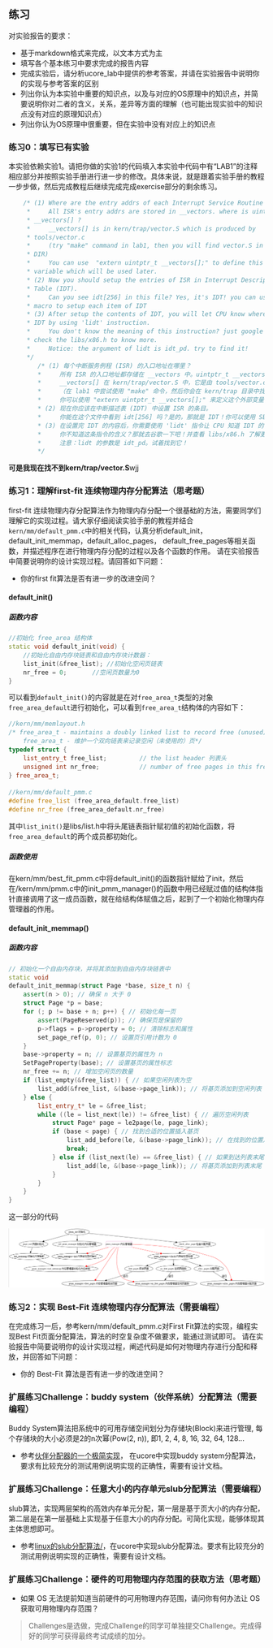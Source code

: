 ## 练习

对实验报告的要求：
 - 基于markdown格式来完成，以文本方式为主
 - 填写各个基本练习中要求完成的报告内容
 - 完成实验后，请分析ucore_lab中提供的参考答案，并请在实验报告中说明你的实现与参考答案的区别
 - 列出你认为本实验中重要的知识点，以及与对应的OS原理中的知识点，并简要说明你对二者的含义，关系，差异等方面的理解（也可能出现实验中的知识点没有对应的原理知识点）
 - 列出你认为OS原理中很重要，但在实验中没有对应上的知识点

### 练习0：填写已有实验

本实验依赖实验1。请把你做的实验1的代码填入本实验中代码中有“LAB1”的注释相应部分并按照实验手册进行进一步的修改。具体来说，就是跟着实验手册的教程一步步做，然后完成教程后继续完成完成exercise部分的剩余练习。
```CPP
    /* (1) Where are the entry addrs of each Interrupt Service Routine (ISR)?
     *     All ISR's entry addrs are stored in __vectors. where is uintptr_t
     * __vectors[] ?
     *     __vectors[] is in kern/trap/vector.S which is produced by
     * tools/vector.c
     *     (try "make" command in lab1, then you will find vector.S in kern/trap
     * DIR)
     *     You can use  "extern uintptr_t __vectors[];" to define this extern
     * variable which will be used later.
     * (2) Now you should setup the entries of ISR in Interrupt Description
     * Table (IDT).
     *     Can you see idt[256] in this file? Yes, it's IDT! you can use SETGATE
     * macro to setup each item of IDT
     * (3) After setup the contents of IDT, you will let CPU know where is the
     * IDT by using 'lidt' instruction.
     *     You don't know the meaning of this instruction? just google it! and
     * check the libs/x86.h to know more.
     *     Notice: the argument of lidt is idt_pd. try to find it!
     */
        /* (1) 每个中断服务例程 (ISR) 的入口地址在哪里？
        *     所有 ISR 的入口地址都存储在 __vectors 中。uintptr_t __vectors[] 在哪里？
        *     __vectors[] 在 kern/trap/vector.S 中，它是由 tools/vector.c 生成的
        *     （在 lab1 中尝试使用 "make" 命令，然后你会在 kern/trap 目录中找到 vector.S）？？？根本没有vector.S文件！！！
        *     你可以使用 "extern uintptr_t __vectors[];" 来定义这个外部变量，它将在后面使用。
        * (2) 现在你应该在中断描述表 (IDT) 中设置 ISR 的条目。
        *     你能在这个文件中看到 idt[256] 吗？是的，那就是 IDT！你可以使用 SETGATE 宏来设置 IDT 的每一项。
        * (3) 在设置完 IDT 的内容后，你需要使用 'lidt' 指令让 CPU 知道 IDT 的位置。
        *     你不知道这条指令的含义？那就去谷歌一下吧！并查看 libs/x86.h 了解更多信息。
        *     注意：lidt 的参数是 idt_pd。试着找到它！
        */
```
**可是我现在找不到kern/trap/vector.S**wjj

### 练习1：理解first-fit 连续物理内存分配算法（思考题）
first-fit 连续物理内存分配算法作为物理内存分配一个很基础的方法，需要同学们理解它的实现过程。请大家仔细阅读实验手册的教程并结合`kern/mm/default_pmm.c`中的相关代码，认真分析default_init，default_init_memmap，default_alloc_pages， default_free_pages等相关函数，并描述程序在进行物理内存分配的过程以及各个函数的作用。
请在实验报告中简要说明你的设计实现过程。请回答如下问题：
- 你的first fit算法是否有进一步的改进空间？

#### default_init()

##### 函数内容
```cpp
//初始化 free_area 结构体
static void default_init(void) {
    //初始化自由内存块链表和自由内存块计数器：
    list_init(&free_list); //初始化空闲页链表
    nr_free = 0;       //空闲页数量为0
}

```
可以看到`default_init()`的内容就是在对`free_area_t`类型的对象`free_area_default`进行初始化，可以看到`free_area_t`结构体的内容如下：
```cpp
//kern/mm/memlayout.h
/* free_area_t - maintains a doubly linked list to record free (unused) pages 
    free_area_t - 维护一个双向链表来记录空闲（未使用的）页*/
typedef struct {
    list_entry_t free_list;         // the list header 列表头
    unsigned int nr_free;           // number of free pages in this free list 此空闲列表中的空闲页数
} free_area_t;

//kern/mm/default_pmm.c
#define free_list (free_area_default.free_list) 
#define nr_free (free_area_default.nr_free)

```
其中`list_init()`是libs/list.h中将头尾链表指针赋初值的初始化函数，将`free_area_default`的两个成员都初始化。
##### 函数使用

在kern/mm/best_fit_pmm.c中将default_init()的函数指针赋给了init，然后在/kern/mm/pmm.c中的init_pmm_manager()的函数中用已经赋过值的结构体指针直接调用了这一成员函数，就在给结构体赋值之后，起到了一个初始化物理内存管理器的作用。
#### default_init_memmap()
##### 函数内容
```cpp
// 初始化一个自由内存块，并将其添加到自由内存块链表中
static void
default_init_memmap(struct Page *base, size_t n) {
    assert(n > 0); // 确保 n 大于 0
    struct Page *p = base;
    for (; p != base + n; p++) { // 初始化每一页
        assert(PageReserved(p)); // 确保页是保留的
        p->flags = p->property = 0; // 清除标志和属性
        set_page_ref(p, 0); // 设置页引用计数为 0
    }
    base->property = n; // 设置基页的属性为 n
    SetPageProperty(base); // 设置基页的属性标志
    nr_free += n; // 增加空闲页的数量
    if (list_empty(&free_list)) { // 如果空闲列表为空
        list_add(&free_list, &(base->page_link)); // 将基页添加到空闲列表
    } else {
        list_entry_t* le = &free_list;
        while ((le = list_next(le)) != &free_list) { // 遍历空闲列表
            struct Page* page = le2page(le, page_link);
            if (base < page) { // 找到合适的位置插入基页
                list_add_before(le, &(base->page_link)); // 在找到的位置之前插入基页
                break;
            } else if (list_next(le) == &free_list) { // 如果到达列表末尾
                list_add(le, &(base->page_link)); // 将基页添加到列表末尾
            }
        }
    }
}

```

这一部分的代码

![alt text](img/b11a8703d750fd858c7ee44f7fdc526.png)

### 练习2：实现 Best-Fit 连续物理内存分配算法（需要编程）
在完成练习一后，参考kern/mm/default_pmm.c对First Fit算法的实现，编程实现Best Fit页面分配算法，算法的时空复杂度不做要求，能通过测试即可。
请在实验报告中简要说明你的设计实现过程，阐述代码是如何对物理内存进行分配和释放，并回答如下问题：
- 你的 Best-Fit 算法是否有进一步的改进空间？

### 扩展练习Challenge：buddy system（伙伴系统）分配算法（需要编程）

Buddy System算法把系统中的可用存储空间划分为存储块(Block)来进行管理, 每个存储块的大小必须是2的n次幂(Pow(2, n)), 即1, 2, 4, 8, 16, 32, 64, 128...

 -  参考[伙伴分配器的一个极简实现](http://coolshell.cn/articles/10427.html)， 在ucore中实现buddy system分配算法，要求有比较充分的测试用例说明实现的正确性，需要有设计文档。
 
### 扩展练习Challenge：任意大小的内存单元slub分配算法（需要编程）

slub算法，实现两层架构的高效内存单元分配，第一层是基于页大小的内存分配，第二层是在第一层基础上实现基于任意大小的内存分配。可简化实现，能够体现其主体思想即可。

 - 参考[linux的slub分配算法/](http://www.ibm.com/developerworks/cn/linux/l-cn-slub/)，在ucore中实现slub分配算法。要求有比较充分的测试用例说明实现的正确性，需要有设计文档。

### 扩展练习Challenge：硬件的可用物理内存范围的获取方法（思考题）
  - 如果 OS 无法提前知道当前硬件的可用物理内存范围，请问你有何办法让 OS 获取可用物理内存范围？


> Challenges是选做，完成Challenge的同学可单独提交Challenge。完成得好的同学可获得最终考试成绩的加分。